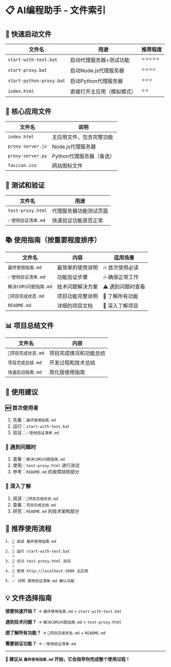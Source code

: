 # 📋 AI编程助手 - 文件索引

## 🚀 快速启动文件

| 文件名 | 用途 | 推荐程度 |
|--------|------|----------|
| `start-with-test.bat` | 启动代理服务器+测试功能 | ⭐⭐⭐⭐⭐ |
| `start-proxy.bat` | 启动Node.js代理服务器 | ⭐⭐⭐⭐ |
| `start-python-proxy.bat` | 启动Python代理服务器 | ⭐⭐⭐ |
| `index.html` | 直接打开主应用（模拟模式） | ⭐⭐ |

## 🎯 核心应用文件

| 文件名 | 说明 |
|--------|------|
| `index.html` | 主应用文件，包含完整功能 |
| `proxy-server.js` | Node.js代理服务器 |
| `proxy-server.py` | Python代理服务器（备选） |
| `favicon.ico` | 网站图标文件 |

## 🧪 测试和验证

| 文件名 | 用途 |
|--------|------|
| `test-proxy.html` | 代理服务器功能测试页面 |
| `✅使用验证清单.md` | 快速验证功能是否正常 |

## 📚 使用指南（按重要程度排序）

| 文件名 | 内容 | 适用场景 |
|--------|------|----------|
| `最终使用指南.md` | 最简单的使用说明 | 🔥 首次使用必读 |
| `✅使用验证清单.md` | 功能验证步骤 | 🔥 确保正常工作 |
| `解决CORS问题指南.md` | 技术问题解决方案 | ⚠️ 遇到问题时查看 |
| `🎉项目完成状态.md` | 项目功能完整说明 | 📖 了解所有功能 |
| `README.md` | 详细的项目文档 | 📖 深入了解项目 |

## 📊 项目总结文件

| 文件名 | 内容 |
|--------|------|
| `🎉项目完成状态.md` | 项目完成情况和功能总结 |
| `项目完成总结.md` | 开发过程和技术总结 |
| `快速启动指南.md` | 简化版使用指南 |

## 🎯 使用建议

### 🆕 首次使用者
1. 先看：`最终使用指南.md`
2. 运行：`start-with-test.bat`
3. 验证：`✅使用验证清单.md`

### 🔧 遇到问题时
1. 查看：`解决CORS问题指南.md`
2. 使用：`test-proxy.html` 进行测试
3. 参考：`README.md` 的故障排除部分

### 📖 深入了解
1. 阅读：`🎉项目完成状态.md`
2. 查看：`项目完成总结.md`
3. 研究：`README.md` 的技术架构部分

## 🎊 推荐使用流程

```
1. 📖 阅读 最终使用指南.md
   ↓
2. 🚀 运行 start-with-test.bat
   ↓
3. 🧪 访问 test-proxy.html 测试
   ↓
4. 💬 使用 http://localhost:3000 主应用
   ↓
5. ✅ 对照 使用验证清单.md 确认功能
```

## 💡 文件选择指南

**想要快速开始？**
→ `最终使用指南.md` + `start-with-test.bat`

**遇到技术问题？**
→ `解决CORS问题指南.md` + `test-proxy.html`

**想了解所有功能？**
→ `🎉项目完成状态.md` + `README.md`

**需要验证功能？**
→ `✅使用验证清单.md`

---

**🎯 建议从 `最终使用指南.md` 开始，它会指导你完成整个使用过程！**